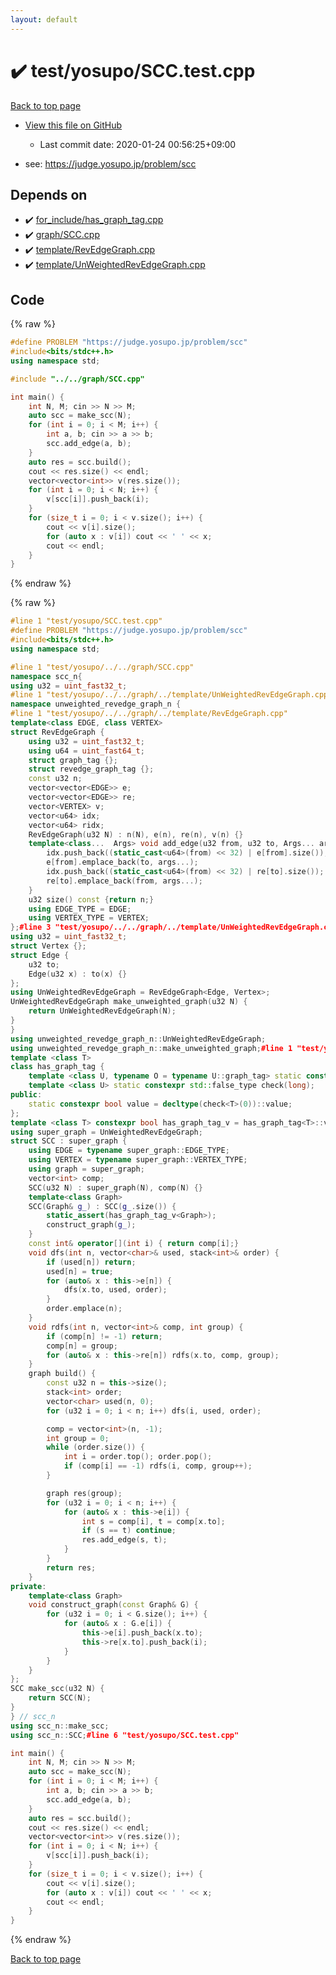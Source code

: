 ```yaml
---
layout: default
---
```


<!-- mathjax config similar to math.stackexchange -->
<script type="text/javascript" async
  src="https://cdnjs.cloudflare.com/ajax/libs/mathjax/2.7.5/MathJax.js?config=TeX-MML-AM_CHTML">
</script>
<script type="text/x-mathjax-config">
  MathJax.Hub.Config({
    TeX: { equationNumbers: { autoNumber: "AMS" }},
    tex2jax: {
      inlineMath: [ ['$','$'] ],
      processEscapes: true
    },
    "HTML-CSS": { matchFontHeight: false },
    displayAlign: "left",
    displayIndent: "2em"
  });
</script>

<script type="text/javascript" src="https://cdnjs.cloudflare.com/ajax/libs/jquery/3.4.1/jquery.min.js"></script>
<script src="https://cdn.jsdelivr.net/npm/jquery-balloon-js@1.1.2/jquery.balloon.min.js" integrity="sha256-ZEYs9VrgAeNuPvs15E39OsyOJaIkXEEt10fzxJ20+2I=" crossorigin="anonymous"></script>
<script type="text/javascript" src="../../../assets/js/copy-button.js"></script>
<link rel="stylesheet" href="../../../assets/css/copy-button.css" />


# :heavy_check_mark: test/yosupo/SCC.test.cpp

<a href="../../../index.html">Back to top page</a>

* <a href="{{ site.github.repository_url }}/blob/master/test/yosupo/SCC.test.cpp">View this file on GitHub</a>
    - Last commit date: 2020-01-24 00:56:25+09:00


* see: <a href="https://judge.yosupo.jp/problem/scc">https://judge.yosupo.jp/problem/scc</a>


## Depends on

* :heavy_check_mark: <a href="../../../library/for_include/has_graph_tag.cpp.html">for_include/has_graph_tag.cpp</a>
* :heavy_check_mark: <a href="../../../library/graph/SCC.cpp.html">graph/SCC.cpp</a>
* :heavy_check_mark: <a href="../../../library/template/RevEdgeGraph.cpp.html">template/RevEdgeGraph.cpp</a>
* :heavy_check_mark: <a href="../../../library/template/UnWeightedRevEdgeGraph.cpp.html">template/UnWeightedRevEdgeGraph.cpp</a>


## Code

<a id="unbundled"></a>
{% raw %}
```cpp
#define PROBLEM "https://judge.yosupo.jp/problem/scc"
#include<bits/stdc++.h>
using namespace std;

#include "../../graph/SCC.cpp"

int main() {
	int N, M; cin >> N >> M;
	auto scc = make_scc(N);
	for (int i = 0; i < M; i++) {
		int a, b; cin >> a >> b;
		scc.add_edge(a, b);
	}
	auto res = scc.build();
	cout << res.size() << endl;
	vector<vector<int>> v(res.size());
	for (int i = 0; i < N; i++) {
		v[scc[i]].push_back(i);
	}
	for (size_t i = 0; i < v.size(); i++) {
		cout << v[i].size();
		for (auto x : v[i]) cout << ' ' << x;
		cout << endl;
	}
}
```
{% endraw %}

<a id="bundled"></a>
{% raw %}
```cpp
#line 1 "test/yosupo/SCC.test.cpp"
#define PROBLEM "https://judge.yosupo.jp/problem/scc"
#include<bits/stdc++.h>
using namespace std;

#line 1 "test/yosupo/../../graph/SCC.cpp"
namespace scc_n{
using u32 = uint_fast32_t;
#line 1 "test/yosupo/../../graph/../template/UnWeightedRevEdgeGraph.cpp"
namespace unweighted_revedge_graph_n {
#line 1 "test/yosupo/../../graph/../template/RevEdgeGraph.cpp"
template<class EDGE, class VERTEX>
struct RevEdgeGraph {
	using u32 = uint_fast32_t;
	using u64 = uint_fast64_t;
	struct graph_tag {};
	struct revedge_graph_tag {};
	const u32 n;
	vector<vector<EDGE>> e;
	vector<vector<EDGE>> re;
	vector<VERTEX> v;
	vector<u64> idx;
	vector<u64> ridx;
	RevEdgeGraph(u32 N) : n(N), e(n), re(n), v(n) {}
	template<class...  Args> void add_edge(u32 from, u32 to, Args... args) {
		idx.push_back((static_cast<u64>(from) << 32) | e[from].size());
		e[from].emplace_back(to, args...);
		idx.push_back((static_cast<u64>(from) << 32) | re[to].size());
		re[to].emplace_back(from, args...);
	}
	u32 size() const {return n;}
	using EDGE_TYPE = EDGE;
	using VERTEX_TYPE = VERTEX;
};#line 3 "test/yosupo/../../graph/../template/UnWeightedRevEdgeGraph.cpp"
using u32 = uint_fast32_t;
struct Vertex {};
struct Edge {
	u32 to;
	Edge(u32 x) : to(x) {}
};
using UnWeightedRevEdgeGraph = RevEdgeGraph<Edge, Vertex>;
UnWeightedRevEdgeGraph make_unweighted_graph(u32 N) {
	return UnWeightedRevEdgeGraph(N);
}
}
using unweighted_revedge_graph_n::UnWeightedRevEdgeGraph;
using unweighted_revedge_graph_n::make_unweighted_graph;#line 1 "test/yosupo/../../graph/../for_include/has_graph_tag.cpp"
template <class T>
class has_graph_tag {
	template <class U, typename O = typename U::graph_tag> static constexpr std::true_type check(int);
	template <class U> static constexpr std::false_type check(long);
public:
	static constexpr bool value = decltype(check<T>(0))::value;
};
template <class T> constexpr bool has_graph_tag_v = has_graph_tag<T>::value;#line 5 "test/yosupo/../../graph/SCC.cpp"
using super_graph = UnWeightedRevEdgeGraph;
struct SCC : super_graph {
	using EDGE = typename super_graph::EDGE_TYPE;
	using VERTEX = typename super_graph::VERTEX_TYPE;
	using graph = super_graph;
	vector<int> comp;
	SCC(u32 N) : super_graph(N), comp(N) {}
	template<class Graph>
	SCC(Graph& g_) : SCC(g_.size()) {
		static_assert(has_graph_tag_v<Graph>);
		construct_graph(g_);
	}
	const int& operator[](int i) { return comp[i];}
	void dfs(int n, vector<char>& used, stack<int>& order) {
		if (used[n]) return;
		used[n] = true;
		for (auto& x : this->e[n]) {
			dfs(x.to, used, order);
		}
		order.emplace(n);
	}
	void rdfs(int n, vector<int>& comp, int group) {
		if (comp[n] != -1) return;
		comp[n] = group;
		for (auto& x : this->re[n]) rdfs(x.to, comp, group);
	}
	graph build() {
		const u32 n = this->size();
		stack<int> order;
		vector<char> used(n, 0);
		for (u32 i = 0; i < n; i++) dfs(i, used, order);

		comp = vector<int>(n, -1);
		int group = 0;
		while (order.size()) {
			int i = order.top(); order.pop();
			if (comp[i] == -1) rdfs(i, comp, group++);
		}

		graph res(group);
		for (u32 i = 0; i < n; i++) {
			for (auto& x : this->e[i]) {
				int s = comp[i], t = comp[x.to];
				if (s == t) continue;
				res.add_edge(s, t);
			}
		}
		return res;
	}
private:
	template<class Graph>
	void construct_graph(const Graph& G) {
		for (u32 i = 0; i < G.size(); i++) {
			for (auto& x : G.e[i]) {
				this->e[i].push_back(x.to);
				this->re[x.to].push_back(i);
			}
		}
	}
};
SCC make_scc(u32 N) {
	return SCC(N);
}
} // scc_n
using scc_n::make_scc;
using scc_n::SCC;#line 6 "test/yosupo/SCC.test.cpp"

int main() {
	int N, M; cin >> N >> M;
	auto scc = make_scc(N);
	for (int i = 0; i < M; i++) {
		int a, b; cin >> a >> b;
		scc.add_edge(a, b);
	}
	auto res = scc.build();
	cout << res.size() << endl;
	vector<vector<int>> v(res.size());
	for (int i = 0; i < N; i++) {
		v[scc[i]].push_back(i);
	}
	for (size_t i = 0; i < v.size(); i++) {
		cout << v[i].size();
		for (auto x : v[i]) cout << ' ' << x;
		cout << endl;
	}
}
```
{% endraw %}

<a href="../../../index.html">Back to top page</a>


